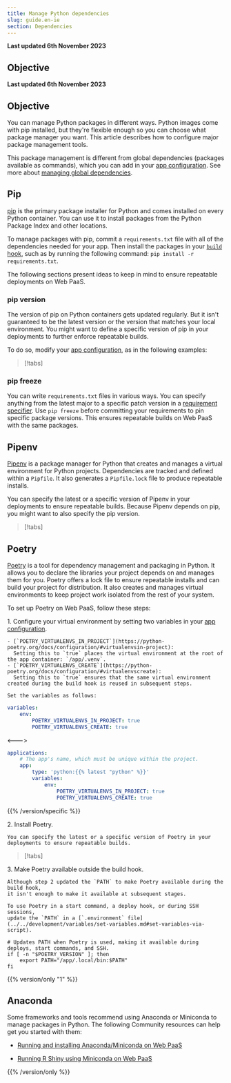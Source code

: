 ```yaml
---
title: Manage Python dependencies
slug: guide.en-ie
section: Dependencies
---
```


**Last updated 6th November 2023**



## Objective  

**Last updated 6th November 2023**



## Objective  

You can manage Python packages in different ways.
Python images come with pip installed,
but they're flexible enough so you can choose what package manager you want.
This article describes how to configure major package management tools.

This package management is different from global dependencies (packages available as commands),
which you can add in your [app configuration](../../create-apps/_index.md).
See more about [managing global dependencies](./_index.md#package-management).

## Pip

[pip](https://pip.pypa.io/en/stable/) is the primary package installer for Python
and comes installed on every Python container.
You can use it to install packages from the Python Package Index and other locations.

To manage packages with pip,
commit a `requirements.txt` file with all of the dependencies needed for your app.
Then install the packages in your [`build` hook](../../create-apps/hooks/_index.md),
such as by running the following command: `pip install -r requirements.txt`.

The following sections present ideas to keep in mind to ensure repeatable deployments on Web PaaS.

### pip version

The version of pip on Python containers gets updated regularly.
But it isn't guaranteed to be the latest version or the version that matches your local environment.
You might want to define a specific version of pip in your deployments to further enforce repeatable builds.

To do so, modify your [app configuration](../../create-apps/_index.md), as in the following examples:

> [!tabs]      

### pip freeze

You can write `requirements.txt` files in various ways.
You can specify anything from the latest major to a specific patch version in a [requirement specifier](https://pip.pypa.io/en/stable/reference/requirement-specifiers/).
Use `pip freeze` before committing your requirements to pin specific package versions.
This ensures repeatable builds on Web PaaS with the same packages.

## Pipenv

[Pipenv](https://pipenv.pypa.io/en/latest/) is a package manager for Python
that creates and manages a virtual environment for Python projects. 
Dependencies are tracked and defined within a `Pipfile`.
It also generates a `Pipfile.lock` file to produce repeatable installs.

You can specify the latest or a specific version of Pipenv
in your deployments to ensure repeatable builds.
Because Pipenv depends on pip, you might want to also specify the pip version.

> [!tabs]      

## Poetry

[Poetry](https://python-poetry.org/docs/) is a tool for dependency management and packaging in Python. 
It allows you to declare the libraries your project depends on and manages them for you. 
Poetry offers a lock file to ensure repeatable installs and can build your project for distribution.
It also creates and manages virtual environments to keep project work isolated from the rest of your system.

To set up Poetry on Web PaaS, follow these steps:

1\.  Configure your virtual environment by setting two variables in your [app configuration](../../create-apps/_index.md).


    - [`POETRY_VIRTUALENVS_IN_PROJECT`](https://python-poetry.org/docs/configuration/#virtualenvsin-project):
      Setting this to `true` places the virtual environment at the root of the app container: `/app/.venv`.
    - [`POETRY_VIRTUALENVS_CREATE`](https://python-poetry.org/docs/configuration/#virtualenvscreate):
      Setting this to `true` ensures that the same virtual environment created during the build hook is reused in subsequent steps. 

    Set the variables as follows:


```yaml {configFile="app"}
variables:
    env:
        POETRY_VIRTUALENVS_IN_PROJECT: true
        POETRY_VIRTUALENVS_CREATE: true
```
<--->
```yaml {configFile="app"}
applications:
    # The app's name, which must be unique within the project.
    app:
        type: 'python:{{% latest "python" %}}'
        variables:
            env:
                POETRY_VIRTUALENVS_IN_PROJECT: true
                POETRY_VIRTUALENVS_CREATE: true
```
{{% /version/specific %}}

2\.  Install Poetry.

    You can specify the latest or a specific version of Poetry in your deployments to ensure repeatable builds.

> [!tabs]      

3\.  Make Poetry available outside the build hook.

    Although step 2 updated the `PATH` to make Poetry available during the build hook,
    it isn't enough to make it available at subsequent stages.

    To use Poetry in a start command, a deploy hook, or during SSH sessions,
    update the `PATH` in a [`.environment` file](../../development/variables/set-variables.md#set-variables-via-script).

```text {location=".environment"}
# Updates PATH when Poetry is used, making it available during deploys, start commands, and SSH.
if [ -n "$POETRY_VERSION" ]; then
    export PATH="/app/.local/bin:$PATH"
fi
```

{{% version/only "1" %}}
## Anaconda

Some frameworks and tools recommend using Anaconda or Miniconda to manage packages in Python. 
The following Community resources can help get you started with them:

- [Running and installing Anaconda/Miniconda on Web PaaS](https://community.platform.sh/t/how-to-run-an-anaconda-miniconda-python-stack-on-platform-sh/230)


- [Running R Shiny using Miniconda on Web PaaS](https://community.platform.sh/t/how-to-run-r-shiny-on-platform-sh/231)


{{% /version/only %}}
